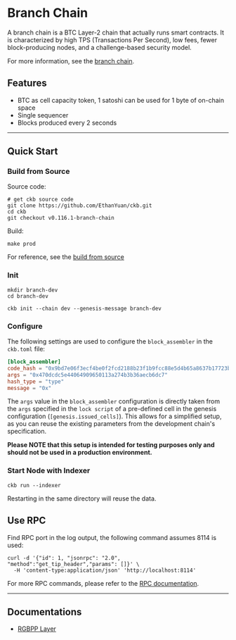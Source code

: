 # Branch Chain

A branch chain is a BTC Layer-2 chain that actually runs smart contracts. It is characterized by high TPS (Transactions Per Second), low fees, fewer block-producing nodes, and a challenge-based security model. 

For more information, see the [branch chain](https://github.com/ckb-cell/utxo-stack-doc/blob/master/docs/branch-chain.md).

## Features

- BTC as cell capacity token, 1 satoshi can be used for 1 byte of on-chain space
- Single sequencer
- Blocks produced every 2 seconds

---

## Quick Start

### Build from Source

Source code:

```shell
# get ckb source code
git clone https://github.com/EthanYuan/ckb.git
cd ckb
git checkout v0.116.1-branch-chain
```

Build:

```shell
make prod
```

For reference, see the [build from source](https://docs-old.nervos.org/docs/basics/guides/get-ckb#build-from-source)

### Init

```shell
mkdir branch-dev
cd branch-dev
```

```shell
ckb init --chain dev --genesis-message branch-dev
```

### Configure 

The following settings are used to configure the `block_assembler` in the `ckb.toml` file:

```toml
[block_assembler]
code_hash = "0x9bd7e06f3ecf4be0f2fcd2188b23f1b9fcc88e5d4b65a8637b17723bbda3cce8"
args = "0x470dcdc5e44064909650113a274b3b36aecb6dc7"
hash_type = "type"
message = "0x"
```

The `args` value in the `block_assembler` configuration is directly taken from the `args` specified in the `lock script` of a pre-defined cell in the genesis configuration (`[genesis.issued_cells]`). This allows for a simplified setup, as you can reuse the existing parameters from the development chain's specification.

**Please NOTE that this setup is intended for testing purposes only and should not be used in a production environment.**

### Start Node with Indexer

```shell
ckb run --indexer
```
Restarting in the same directory will reuse the data.

## Use RPC

Find RPC port in the log output, the following command assumes 8114 is used:

```shell
curl -d '{"id": 1, "jsonrpc": "2.0", "method":"get_tip_header","params": []}' \
  -H 'content-type:application/json' 'http://localhost:8114'
```

For more RPC commands, please refer to the [RPC documentation](rpc/README.md).

---

## Documentations

- [RGBPP Layer](rgbpp-layer.md)
